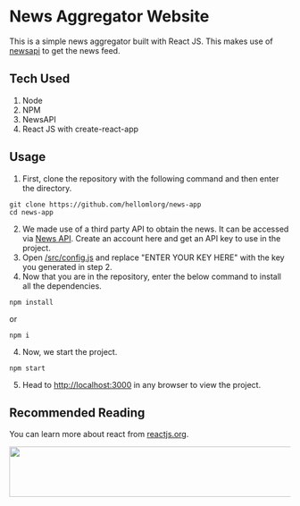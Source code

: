 # News Aggregator Website
This is a simple news aggregator built with React JS. This makes use of [newsapi](https://newsapi.org/) to get the news feed. 

## Tech Used
1. Node
2. NPM
3. NewsAPI
4. React JS with create-react-app

## Usage
1. First, clone the repository with the following command and then enter the directory.
```
git clone https://github.com/hellomlorg/news-app
cd news-app
```
2. We made use of a third party API to obtain the news. It can be accessed via [News API](https://newsapi.org/). Create an account here and get an API key to use in the project.
3. Open [/src/config.js](https://github.com/hellomlorg/news-app/blob/main/src/config.js) and replace "ENTER YOUR KEY HERE" with the key you generated in step 2. 
4. Now that you are in the repository, enter the below command to install all the dependencies. 
```
npm install
```
or 
```
npm i
```
4. Now, we start the project. 
```
npm start
```
5. Head to [http://localhost:3000](http://localhost:3000) in any browser to view the project. 

## Recommended Reading
You can learn more about react from [reactjs.org](https://reactjs.org/).

<a href="https://grammarly.go2cloud.org/aff_c?offer_id=3&aff_id=73274&file_id=1545" target="_blank"><img src="https://media.go2speed.org/brand/files/grammarly/3/future728x90.png" width="728" height="90" border="0" /></a><img src="https://grammarly.go2cloud.org/aff_i?offer_id=3&file_id=1545&aff_id=73274" width="0" height="0" style="position:absolute;visibility:hidden;" border="0" />
